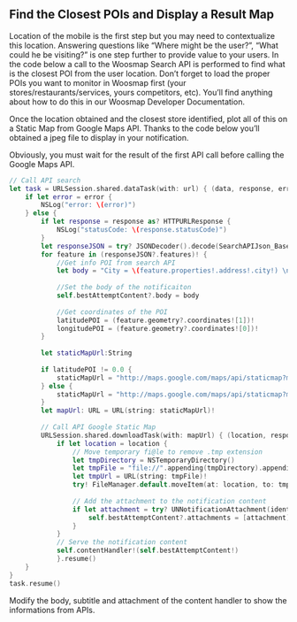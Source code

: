 ## Find the Closest POIs and Display a Result Map

Location of the mobile is the first step but you may need to contextualize this location. Answering questions like “Where might be the user?”, “What could he be visiting?” is one step further to provide value to your users.
In the code below a call to the Woosmap Search API is performed to find what is the closest POI from the user location.
Don’t forget to load the proper POIs you want to monitor in Woosmap first (your stores/restaurants/services, yours competitors, etc). You’ll find anything about how to do this in our Woosmap Developer Documentation. 

Once the location obtained and the closest store identified, plot all of this on a Static Map from Google Maps API. Thanks to the code below you’ll obtained a jpeg file to display in your notification.

Obviously, you must wait for the result of the first API call before calling the Google Maps API.

```swift
// Call API search
let task = URLSession.shared.dataTask(with: url) { (data, response, error) in
    if let error = error {
        NSLog("error: \(error)")
    } else {
        if let response = response as? HTTPURLResponse {
            NSLog("statusCode: \(response.statusCode)")
        }
        let responseJSON = try? JSONDecoder().decode(SearchAPIJson_Base.self, from: data!)
        for feature in (responseJSON?.features)! {
            //Get info POI from search API
            let body = "City = \(feature.properties!.address!.city!) \n ZipCode = \(feature.properties!.address!.zipcode!) \n Distance = \(feature.properties!.distance!)"
            
            //Set the body of the notificaiton
            self.bestAttemptContent?.body = body
            
            //Get coordinates of the POI
            latitudePOI = (feature.geometry?.coordinates![1])!
            longitudePOI = (feature.geometry?.coordinates![0])!
        }
        
        let staticMapUrl:String
        
        if latitudePOI != 0.0 {
            staticMapUrl = "http://maps.google.com/maps/api/staticmap?markers=color:red%7C\(myLatitude),\(myLongitude)&markers=color:blue%7C\(latitudePOI),\(longitudePOI)&zoom=14&size=400x400&sensor=true&key=\(self.GoogleStaticMapKey)"
        } else {
            staticMapUrl = "http://maps.google.com/maps/api/staticmap?markers=color:blue%7C\(myLatitude),\(myLongitude)&zoom=15&size=400x400&sensor=true&key=\(self.GoogleStaticMapKey)"
        }
        let mapUrl: URL = URL(string: staticMapUrl)!
        
        // Call API Google Static Map
        URLSession.shared.downloadTask(with: mapUrl) { (location, response, error) in
            if let location = location {
                // Move temporary fi@le to remove .tmp extension
                let tmpDirectory = NSTemporaryDirectory()
                let tmpFile = "file://".appending(tmpDirectory).appending(mapUrl.lastPathComponent).appending(UUID().uuidString).appending(".jpg")
                let tmpUrl = URL(string: tmpFile)!
                try! FileManager.default.moveItem(at: location, to: tmpUrl)
                
                // Add the attachment to the notification content
                if let attachment = try? UNNotificationAttachment(identifier: "", url: tmpUrl) {
                    self.bestAttemptContent?.attachments = [attachment]
                }
            }
            // Serve the notification content
            self.contentHandler!(self.bestAttemptContent!)
            }.resume()
    }
}
task.resume()
```

Modify the body, subtitle and attachment of the content handler to show the informations from APIs.
